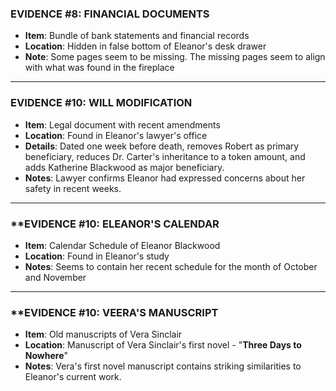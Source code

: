 ### **EVIDENCE #8: FINANCIAL DOCUMENTS**

- **Item**: Bundle of bank statements and financial records
- **Location**: Hidden in false bottom of Eleanor's desk drawer
- **Note**: Some pages seem to be missing. The missing pages seem to align with what was found in the fireplace


---

### **EVIDENCE #10: WILL MODIFICATION**

- **Item**: Legal document with recent amendments
- **Location**: Found in Eleanor's lawyer's office
- **Details**: Dated one week before death, removes Robert as primary beneficiary, reduces Dr. Carter's inheritance to a token amount, and adds Katherine Blackwood as major beneficiary.
- **Notes**: Lawyer confirms Eleanor had expressed concerns about her safety in recent weeks.

---

### **EVIDENCE #10: ELEANOR'S CALENDAR

- **Item**: Calendar Schedule of Eleanor Blackwood
- **Location**: Found in Eleanor's study
- **Notes**: Seems to contain her recent schedule for the month of October and November

---

### **EVIDENCE #10: VEERA'S MANUSCRIPT

- **Item**: Old manuscripts of Vera Sinclair
- **Location**: Manuscript of Vera Sinclair's first novel - "**Three Days to Nowhere**"
- **Notes**: Vera's first novel manuscript contains striking similarities to Eleanor's current work.